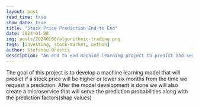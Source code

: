 ```yaml
---
layout: post
read_time: true
show_date: true
title: "Stock Price Prediction End to End"
date: 2024-01-08
img: posts/20240108/algorithmic-trading.png
tags: [investing, stock-market, python]
author: Stefanou Orestis
description: "An end to end machine learning project to predict and serve stock price predictions"
---
```

The goal of this project is to develop a machine learning model that will predict if a stock price will be higher or lower six months from the time we request a prediction. After the model development is done we will also create a microservice that will serve the prediction probabilities along with the prediction factors(shap values)
